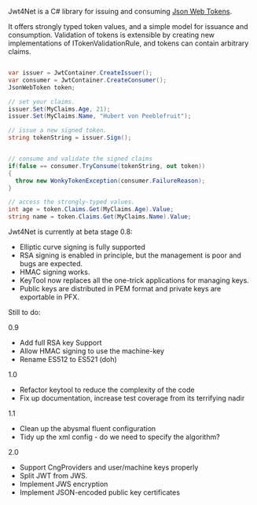 Jwt4Net is a C# library for issuing and consuming [Json Web Tokens](http://self-issued.info/docs/draft-jones-json-web-token.html).

It offers strongly typed token values, and a simple model for issuance and consumption.
Validation of tokens is extensible by creating new implementations of ITokenValidationRule, and tokens can contain arbitrary claims.

```C#

var issuer = JwtContainer.CreateIssuer();
var consumer = JwtContainer.CreateConsumer();
JsonWebToken token;

// set your claims.
issuer.Set(MyClaims.Age, 21);
issuer.Set(MyClaims.Name, "Hubert von Peeblefruit");

// issue a new signed token.
string tokenString = issuer.Sign();


// consume and validate the signed claims
if(false == consumer.TryConsume(tokenString, out token))
{
  throw new WonkyTokenException(consumer.FailureReason);
}

// access the strongly-typed values.
int age = token.Claims.Get(MyClaims.Age).Value;
string name = token.Claims.Get(MyClaims.Name).Value;
```


Jwt4Net is currently at beta stage 0.8:

*  Elliptic curve signing is fully supported
*  RSA signing is enabled in principle, but the management is poor and bugs are expected.
*  HMAC signing works.
*  KeyTool now replaces all the one-trick applications for managing keys.
*  Public keys are distributed in PEM format and private keys are exportable in PFX.


Still to do:

0.9

* Add full RSA key Support
* Allow HMAC signing to use the machine-key
* Rename ES512 to ES521 (doh)

1.0

* Refactor keytool to reduce the complexity of the code
* Fix up documentation, increase test coverage from its terrifying nadir

1.1 

* Clean up the abysmal fluent configuration
* Tidy up the xml config - do we need to specify the algorithm?

2.0

* Support CngProviders and user/machine keys properly
* Split JWT from JWS.
* Implement JWS encryption
* Implement JSON-encoded public key certificates